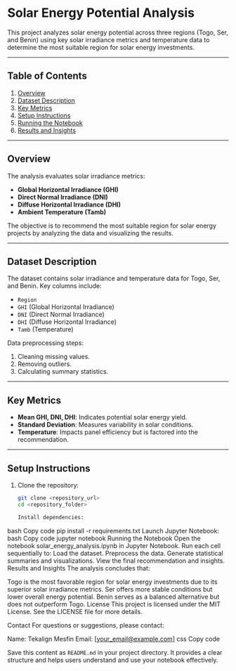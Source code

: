 # Solar Energy Potential Analysis

This project analyzes solar energy potential across three regions (Togo, Ser, and Benin) using key solar irradiance metrics and temperature data to determine the most suitable region for solar energy investments.

---

## **Table of Contents**
1. [Overview](#overview)
2. [Dataset Description](#dataset-description)
3. [Key Metrics](#key-metrics)
4. [Setup Instructions](#setup-instructions)
5. [Running the Notebook](#running-the-notebook)
6. [Results and Insights](#results-and-insights)

---

## **Overview**
The analysis evaluates solar irradiance metrics:
- **Global Horizontal Irradiance (GHI)**
- **Direct Normal Irradiance (DNI)**
- **Diffuse Horizontal Irradiance (DHI)**
- **Ambient Temperature (Tamb)**

The objective is to recommend the most suitable region for solar energy projects by analyzing the data and visualizing the results.

---

## **Dataset Description**
The dataset contains solar irradiance and temperature data for Togo, Ser, and Benin. Key columns include:
- `Region`
- `GHI` (Global Horizontal Irradiance)
- `DNI` (Direct Normal Irradiance)
- `DHI` (Diffuse Horizontal Irradiance)
- `Tamb` (Temperature)

Data preprocessing steps:
1. Cleaning missing values.
2. Removing outliers.
3. Calculating summary statistics.

---

## **Key Metrics**
- **Mean GHI, DNI, DHI**: Indicates potential solar energy yield.
- **Standard Deviation**: Measures variability in solar conditions.
- **Temperature**: Impacts panel efficiency but is factored into the recommendation.

---

## **Setup Instructions**
1. Clone the repository:
   ```bash
   git clone <repository_url>
   cd <repository_folder>

   Install dependencies:
bash
Copy code
pip install -r requirements.txt
Launch Jupyter Notebook:
bash
Copy code
jupyter notebook
Running the Notebook
Open the notebook solar_energy_analysis.ipynb in Jupyter Notebook.
Run each cell sequentially to:
Load the dataset.
Preprocess the data.
Generate statistical summaries and visualizations.
View the final recommendation and insights.
Results and Insights
The analysis concludes that:

Togo is the most favorable region for solar energy investments due to its superior solar irradiance metrics.
Ser offers more stable conditions but lower overall energy potential.
Benin serves as a balanced alternative but does not outperform Togo.
License
This project is licensed under the MIT License. See the LICENSE file for more details.

Contact
For questions or suggestions, please contact:

Name: Tekalign Mesfin
Email: [your_email@example.com]
css
Copy code

Save this content as `README.md` in your project directory. It provides a clear structure and helps users understand and use your notebook effectively.
